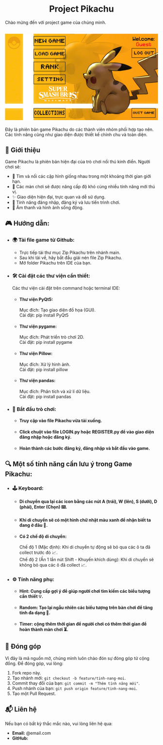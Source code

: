 <h1 align="center">Project Pikachu</h1>
Chào mừng đến với project game của chúng mình.

<h2 align="center"><img src="./Pikachu/images/button/menu.jpg"></h2>

Đây là phiên bản game Pikachu do các thành viên nhóm phối hợp tạo nên. Các tính năng cũng như giao diện được thiết kế chỉnh chu và toàn diện.

## 📖 Giới thiệu
Game Pikachu là phiên bản hiện đại của trò chơi nối thú kinh điển. Người chơi sẽ:
- 🚀 Tìm và nối các cặp hình giống nhau trong một khoảng thời gian giới hạn.
- 🧩 Các màn chơi sẽ được nâng cấp độ khó cùng nhiều tính năng mới thú vị.
- ✨ Giao diện hiện đại, trực quan và dễ sử dụng.
- 🔐 Tính năng đăng nhập, đăng ký và lưu tiến trình chơi.
- 🎵 Âm thanh và hình ảnh sống động.

## 🎮 Hướng dẫn:
- ### 🌍 Tải file game từ Github:
  - Trực tiếp tải thư mục Zip Pikachu trên nhánh main.
  - Sau khi tải về, hãy bắt đầu giải nén file Zip Pikachu.
  - Mở folder Pikachu trên IDE của bạn.
- ### 🛠️ Cài đặt các thư viện cần thiết:
  Các thư viện cài đặt trên command hoặc terminal IDE:
  - #### Thư viện PyQt5:
    Mục đích: Tạo giao diện đồ họa (GUI).  
    Cài đặt: pip install PyQt5
  - #### Thư viện pygame:
    Mục đích: Phát triển trò chơi 2D.  
    Cài đặt: pip install pygame
  - #### Thư viện Pillow:
    Mục đích: Xử lý hình ảnh.  
    Cài đặt: pip install pillow
  - #### Thư viện pandas:
    Mục đích: Phân tích và xử lí dữ liệu.  
    Cài đặt: pip install pandas
- ### 🚀 Bắt đầu trò chơi:
  - #### Truy cập vào file Pikachu vừa tải xuống.
  - #### Click chuột vào file LOGIN.py hoặc REGISTER.py để vào giao diện đăng nhập hoặc đăng ký.
  - #### Hoàn thành các bước đăng ký, đăng nhập và bắt đầu vào game.

## 🔍 Một số tính năng cần lưu ý trong Game Pikachu:
- ### 🕹️ Keyboard:
  - #### Di chuyển qua lại các icon bằng các nút A (trái), W (lên), S (dưới), D (phải), Enter (Chọn) ⌨️.
  - #### Khi di chuyển sẽ có một hình chữ nhật màu xanh để nhận biết ta đang ở đâu 🔲.
  - #### Có 2 chế độ di chuyển:
    Chế độ 1 (Mặc định): Khi di chuyển tự động sẽ bỏ qua các ô ta đã collect trước đó 📈.  
    Chế độ 2 (Ấn 1 lần nút Shift - Khuyến khích dùng): Khi di chuyển sẽ không bỏ qua các ô đã collect 📈.
- ### ⚙️ Tính năng phụ:
  - #### Hint: Cung cấp gợi ý để giúp người chơi tìm kiếm các biểu tượng cần thiết 💡.
  - #### Random: Tạo lại ngẫu nhiên các biểu tượng trên bàn chơi để tăng tính đa dạng 🎲.
  - #### Timer: cộng thêm thời gian để người chơi có thêm thời gian để hoàn thành màn chơi ⏳.

## 🤝 Đóng góp
Vì đây là mã nguồn mở, chúng mình luôn chào đón sự đóng góp từ cộng đồng. Để đóng góp, vui lòng:
1. Fork repo này.
2. Tạo nhánh mới: `git checkout -b feature/tinh-nang-moi`.
3. Commit thay đổi của bạn: `git commit -m "Thêm tính năng mới"`.
4. Push nhánh của bạn: `git push origin feature/tinh-nang-moi`.
5. Tạo một Pull Request.
## 📬 Liên hệ
Nếu bạn có bất kỳ thắc mắc nào, vui lòng liên hệ qua:
- **Email:** @email.com
- **GitHub:** 


